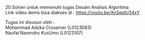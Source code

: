 20 Solver untuk memenuhi tugas Desain Analisis Algoritma   
Link video demo bisa diakses di :
https://youtu.be/XxSeqlU34xY

Tugas ini disusun oleh :  
Mohammad Adzka Crosamer (L0123083)  
Naufal Narendro KusUmo (L0123107) 
